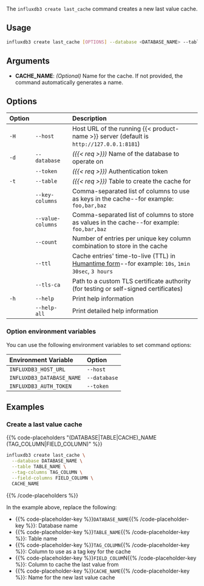 
The `influxdb3 create last_cache` command creates a new last value cache.

## Usage

<!--pytest.mark.skip-->

```bash
influxdb3 create last_cache [OPTIONS] --database <DATABASE_NAME> --table <TABLE> [CACHE_NAME]
```

## Arguments

- **CACHE_NAME**: _(Optional)_ Name for the cache.
  If not provided, the command automatically generates a name.

## Options

| Option |                   | Description                                                                                                                                                           |
| :----- | :---------------- | :-------------------------------------------------------------------------------------------------------------------------------------------------------------------- |
| `-H`   | `--host`          | Host URL of the running {{< product-name >}} server (default is `http://127.0.0.1:8181`)                                                                              |
| `-d`   | `--database`      | _({{< req >}})_ Name of the database to operate on                                                                                                                    |
|        | `--token`         | _({{< req >}})_ Authentication token                                                                                                                                  |
| `-t`   | `--table`         | _({{< req >}})_ Table to create the cache for                                                                                                                         |
|        | `--key-columns`   | Comma-separated list of columns to use as keys in the cache--for example: `foo,bar,baz`                                                                               |
|        | `--value-columns` | Comma-separated list of columns to store as values in the cache--for example: `foo,bar,baz`                                                                           |
|        | `--count`         | Number of entries per unique key column combination to store in the cache                                                                                             |
|        | `--ttl`           | Cache entries' time-to-live (TTL) in [Humantime form](https://docs.rs/humantime/latest/humantime/fn.parse_duration.html)--for example: `10s`, `1min 30sec`, `3 hours` |
|        | `--tls-ca`        | Path to a custom TLS certificate authority (for testing or self-signed certificates)                                                                                  |
| `-h`   | `--help`          | Print help information                                                                                                                                                |
|        | `--help-all`      | Print detailed help information                                                                                                                                       |

### Option environment variables

You can use the following environment variables to set command options:

| Environment Variable      | Option       |
| :------------------------ | :----------- |
| `INFLUXDB3_HOST_URL`      | `--host`     |
| `INFLUXDB3_DATABASE_NAME` | `--database` |
| `INFLUXDB3_AUTH_TOKEN`    | `--token`    |

## Examples

### Create a last value cache

{{% code-placeholders "(DATABASE|TABLE|CACHE)_NAME (TAG_COLUMN|FIELD_COLUMN)" %}}

<!--pytest.mark.skip-->

```bash
influxdb3 create last_cache \
  --database DATABASE_NAME \
  --table TABLE_NAME \
  --tag-columns TAG_COLUMN \
  --field-columns FIELD_COLUMN \
  CACHE_NAME
```

{{% /code-placeholders %}}

In the example above, replace the following:

- {{% code-placeholder-key %}}`DATABASE_NAME`{{% /code-placeholder-key %}}: Database name
- {{% code-placeholder-key %}}`TABLE_NAME`{{% /code-placeholder-key %}}: Table name
- {{% code-placeholder-key %}}`TAG_COLUMN`{{% /code-placeholder-key %}}: Column to use as a tag key for the cache
- {{% code-placeholder-key %}}`FIELD_COLUM`N{{% /code-placeholder-key %}}: Column to cache the last value from
- {{% code-placeholder-key %}}`CACHE_NAME`{{% /code-placeholder-key %}}: Name for the new last value cache